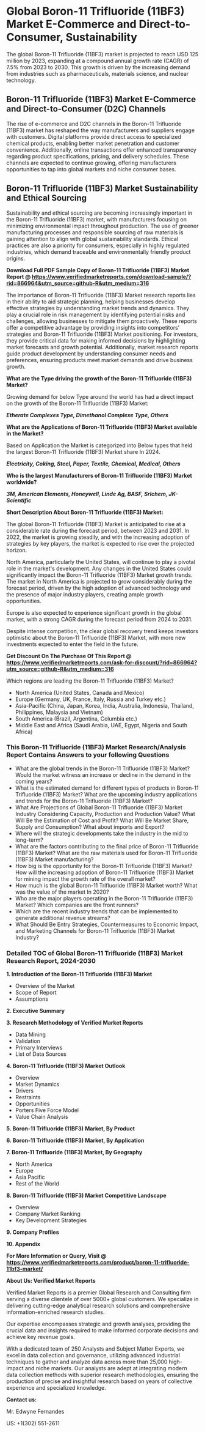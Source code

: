 <h1>Global Boron-11 Trifluoride (11BF3) Market E-Commerce and Direct-to-Consumer, Sustainability</h1><p class=""><p>The global Boron-11 Trifluoride (11BF3) market is projected to reach USD 125 million by 2023, expanding at a compound annual growth rate (CAGR) of 7.5% from 2023 to 2030. This growth is driven by the increasing demand from industries such as pharmaceuticals, materials science, and nuclear technology.</p><h2>Boron-11 Trifluoride (11BF3) Market E-Commerce and Direct-to-Consumer (D2C) Channels</h2><p>The rise of e-commerce and D2C channels in the Boron-11 Trifluoride (11BF3) market has reshaped the way manufacturers and suppliers engage with customers. Digital platforms provide direct access to specialized chemical products, enabling better market penetration and customer convenience. Additionally, online transactions offer enhanced transparency regarding product specifications, pricing, and delivery schedules. These channels are expected to continue growing, offering manufacturers opportunities to tap into global markets and niche consumer bases.</p><h2>Boron-11 Trifluoride (11BF3) Market Sustainability and Ethical Sourcing</h2><p>Sustainability and ethical sourcing are becoming increasingly important in the Boron-11 Trifluoride (11BF3) market, with manufacturers focusing on minimizing environmental impact throughout production. The use of greener manufacturing processes and responsible sourcing of raw materials is gaining attention to align with global sustainability standards. Ethical practices are also a priority for consumers, especially in highly regulated industries, which demand traceable and environmentally friendly product origins.</p></p><p class=""><strong>Download Full PDF Sample Copy of Boron-11 Trifluoride (11BF3) Market Report @ <a href="https://www.verifiedmarketreports.com/download-sample/?rid=866964&utm_source=github-R&utm_medium=316" target="_blank">https://www.verifiedmarketreports.com/download-sample/?rid=866964&utm_source=github-R&utm_medium=316</a></strong></p><p>The importance of&nbsp;Boron-11 Trifluoride (11BF3) Market research reports lies in their ability to aid strategic planning, helping businesses develop effective strategies by understanding market trends and dynamics. They play a crucial role in risk management by identifying potential risks and challenges, allowing businesses to mitigate them proactively. These reports offer a competitive advantage by providing insights into competitors' strategies and Boron-11 Trifluoride (11BF3) Market positioning. For investors, they provide critical data for making informed decisions by highlighting market forecasts and growth potential. Additionally, market research reports guide product development by understanding consumer needs and preferences, ensuring products meet market demands and drive business growth.</p><p><strong>What are the&nbsp;Type driving the growth of the Boron-11 Trifluoride (11BF3) Market?</strong></p><p id="" class="">Growing demand for below Type around the world has had a direct impact on the growth of the Boron-11 Trifluoride (11BF3) Market:</p><p class=""><em><strong>Etherate Complexes Type, Dimethanol Complexe Type, Others</strong></em></p><p class=""><strong>What are the&nbsp;Applications&nbsp;of Boron-11 Trifluoride (11BF3) Market available in the Market?</strong></p><p id="" class="">Based on Application the Market is categorized into Below types that held the largest Boron-11 Trifluoride (11BF3) Market share In 2024.</p><p class=""><em><strong>Electricity, Coking, Steel, Paper, Textile, Chemical, Medical, Others</strong></em></p><p class=""><strong>Who is the largest Manufacturers of Boron-11 Trifluoride (11BF3) Market worldwide?</strong></p><p><em><strong>3M, American Elements, Honeywell, Linde Ag, BASF, Srlchem, JK-Scientific</strong></em></p><p id="" class=""><strong>Short Description About Boron-11 Trifluoride (11BF3) Market:</strong></p><p>The global Boron-11 Trifluoride (11BF3) Market is anticipated to rise at a considerable rate during the forecast period, between 2023 and 2031. In 2022, the market is growing steadily, and with the increasing adoption of strategies by key players, the market is expected to rise over the projected horizon.</p><p>North America, particularly the United States, will continue to play a pivotal role in the market's development. Any changes in the United States could significantly impact the Boron-11 Trifluoride (11BF3) Market growth trends. The market in North America is projected to grow considerably during the forecast period, driven by the high adoption of advanced technology and the presence of major industry players, creating ample growth opportunities.</p><p>Europe is also expected to experience significant growth in the global market, with a strong CAGR during the forecast period from 2024 to 2031.</p><p>Despite intense competition, the clear global recovery trend keeps investors optimistic about the Boron-11 Trifluoride (11BF3) Market, with more new investments expected to enter the field in the future.</p><p id="" class=""><strong>Get Discount On The Purchase Of This Report @ <a href="https://www.verifiedmarketreports.com/ask-for-discount/?rid=866964?utm_source=github-R&utm_medium=316" target="_blank">https://www.verifiedmarketreports.com/ask-for-discount/?rid=866964?utm_source=github-R&utm_medium=316</a></strong></p><p class="">Which regions are leading the Boron-11 Trifluoride (11BF3) Market?</p><ul><li>North America (United States, Canada and Mexico)</li><li>Europe (Germany, UK, France, Italy, Russia and Turkey etc.)</li><li>Asia-Pacific (China, Japan, Korea, India, Australia, Indonesia, Thailand, Philippines, Malaysia and Vietnam)</li><li>South America (Brazil, Argentina, Columbia etc.)</li><li>Middle East and Africa (Saudi Arabia, UAE, Egypt, Nigeria and South Africa)</li></ul><h3 id="" class="">This Boron-11 Trifluoride (11BF3) Market Research/Analysis Report Contains Answers to your following Questions</h3><ul><li>What are the global trends in the Boron-11 Trifluoride (11BF3) Market? Would the market witness an increase or decline in the demand in the coming years?</li><li>What is the estimated demand for different types of products in Boron-11 Trifluoride (11BF3) Market? What are the upcoming industry applications and trends for the Boron-11 Trifluoride (11BF3) Market?</li><li>What Are Projections of Global Boron-11 Trifluoride (11BF3) Market Industry Considering Capacity, Production and Production Value? What Will Be the Estimation of Cost and Profit? What Will Be Market Share, Supply and Consumption? What about imports and Export?</li><li>Where will the strategic developments take the industry in the mid to long-term?</li><li>What are the factors contributing to the final price of Boron-11 Trifluoride (11BF3) Market? What are the raw materials used for Boron-11 Trifluoride (11BF3) Market manufacturing?</li><li>How big is the opportunity for the Boron-11 Trifluoride (11BF3) Market? How will the increasing adoption of Boron-11 Trifluoride (11BF3) Market for mining impact the growth rate of the overall market?</li><li>How much is the global Boron-11 Trifluoride (11BF3) Market worth? What was the value of the market In 2020?</li><li>Who are the major players operating in the Boron-11 Trifluoride (11BF3) Market? Which companies are the front runners?</li><li>Which are the recent industry trends that can be implemented to generate additional revenue streams?</li><li>What Should Be Entry Strategies, Countermeasures to Economic Impact, and Marketing Channels for Boron-11 Trifluoride (11BF3) Market Industry?</li></ul><h3 id="" class="">Detailed TOC of Global Boron-11 Trifluoride (11BF3) Market Research Report, 2024-2030</h3><p id="" class=""><strong>1. Introduction of the Boron-11 Trifluoride (11BF3) Market</strong></p><ul><li>Overview of the Market</li><li>Scope of Report</li><li>Assumptions</li></ul><p id="" class=""><strong>2. Executive Summary</strong></p><p id="" class=""><strong>3. Research Methodology of Verified Market Reports</strong></p><ul><li>Data Mining</li><li>Validation</li><li>Primary Interviews</li><li>List of Data Sources</li></ul><p id="" class=""><strong>4. Boron-11 Trifluoride (11BF3) Market Outlook</strong></p><ul><li>Overview</li><li>Market Dynamics</li><li>Drivers</li><li>Restraints</li><li>Opportunities</li><li>Porters Five Force Model</li><li>Value Chain Analysis</li></ul><p id="" class=""><strong>5. Boron-11 Trifluoride (11BF3) Market, By Product</strong></p><p id="" class=""><strong>6. Boron-11 Trifluoride (11BF3) Market, By Application</strong></p><p id="" class=""><strong>7. Boron-11 Trifluoride (11BF3) Market, By Geography</strong></p><ul><li>North America</li><li>Europe</li><li>Asia Pacific</li><li>Rest of the World</li></ul><p id="" class=""><strong>8. Boron-11 Trifluoride (11BF3) Market Competitive Landscape</strong></p><ul><li>Overview</li><li>Company Market Ranking</li><li>Key Development Strategies</li></ul><p id="" class=""><strong>9. Company Profiles</strong></p><p id="" class=""><strong>10. Appendix</strong></p><p id="" class=""><strong>For More Information or Query, Visit @ <a href="https://www.verifiedmarketreports.com/product/boron-11-trifluoride-11bf3-market/" target="_blank">https://www.verifiedmarketreports.com/product/boron-11-trifluoride-11bf3-market/</a></strong></p><p id="" class=""><strong>About Us: Verified Market Reports</strong></p><p id="" class="">Verified Market Reports is a premier Global Research and Consulting firm serving a diverse clientele of over 5000+ global customers. We specialize in delivering cutting-edge analytical research solutions and comprehensive information-enriched research studies.</p><p id="" class="">Our expertise encompasses strategic and growth analyses, providing the crucial data and insights required to make informed corporate decisions and achieve key revenue goals.</p><p id="" class="">With a dedicated team of 250 Analysts and Subject Matter Experts, we excel in data collection and governance, utilizing advanced industrial techniques to gather and analyze data across more than 25,000 high-impact and niche markets. Our analysts are adept at integrating modern data collection methods with superior research methodologies, ensuring the production of precise and insightful research based on years of collective experience and specialized knowledge.</p><p id="" class=""><strong>Contact us:</strong></p><p id="" class="">Mr. Edwyne Fernandes</p><p id="" class="">US: +1(302) 551-2611</p>